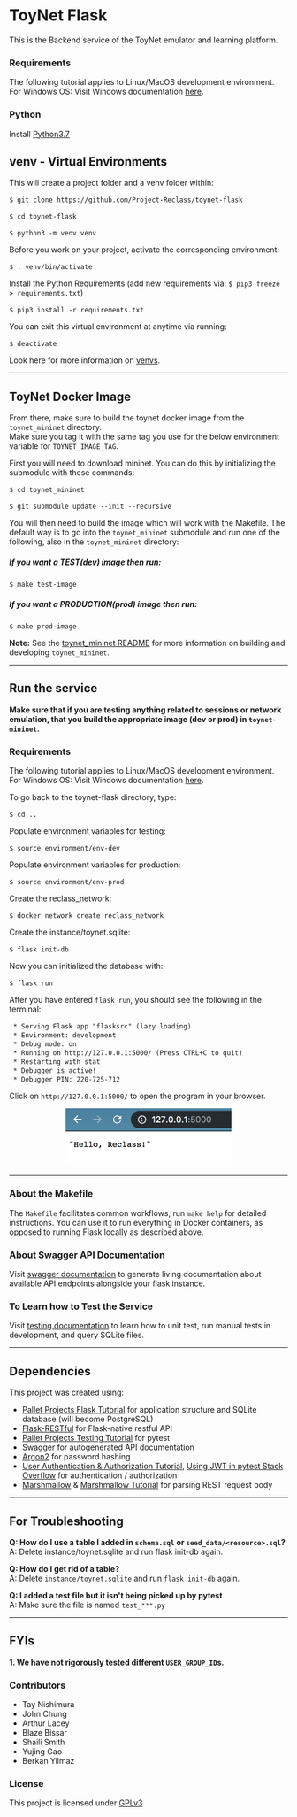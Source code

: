 # ToyNet Flask
This is the Backend service of the ToyNet emulator and learning platform.

### Requirements
The following tutorial applies to Linux/MacOS development environment. 
For Windows OS: Visit Windows documentation [here](documentation/windows.md).

### Python
Install [Python3.7](https://www.python.org/downloads/)

## venv - Virtual Environments
This will create a project folder and a venv folder within:
```
$ git clone https://github.com/Project-Reclass/toynet-flask
```
```
$ cd toynet-flask
```
```
$ python3 -m venv venv
```

Before you work on your project, activate the corresponding environment:
```
$ . venv/bin/activate
```

Install the Python Requirements (add new requirements via: `$ pip3 freeze > requirements.txt`)
```
$ pip3 install -r requirements.txt
```

You can exit this virtual environment at anytime via running:
```
$ deactivate
```

Look here for more information on [venvs](https://docs.python.org/3/library/venv.html).
___

## ToyNet Docker Image

From there, make sure to build the toynet docker image from the `toynet_mininet` directory.   
Make sure  you tag it with the same tag you use for the below environment variable for `TOYNET_IMAGE_TAG`.   

First you will need to download mininet. You can do this by initializing the submodule with these commands:
```
$ cd toynet_mininet
```
```
$ git submodule update --init --recursive
```

You will then need to build the image which will work with the Makefile. The default way is to go into the `toynet_mininet` submodule and run one of the following, also in the `toynet_mininet` directory:

##### *If you want a TEST(dev) image then run:*
```
$ make test-image
```

##### *If you want a PRODUCTION(prod) image then run:*
```
$ make prod-image
```


**Note:** See the [toynet_mininet README](https://github.com/Project-Reclass/toynet-flask/blob/main/toynet_mininet/README.md) for more information on building and developing `toynet_mininet`.

_____
## Run the service
**Make sure that if you are testing anything related to sessions or network emulation, that you build the appropriate image (dev or prod) in `toynet-mininet`.**

### Requirements
The following tutorial applies to Linux/MacOS development environment. 
For Windows OS: Visit Windows documentation [here](documentation/windows.md).

To go back to the toynet-flask directory, type: 
```
$ cd .. 
```

Populate environment variables for testing:
```
$ source environment/env-dev
```

Populate environment variables for production:
```
$ source environment/env-prod
```

Create the reclass_network:
```
$ docker network create reclass_network
```

Create the instance/toynet.sqlite:
```
$ flask init-db 
```

Now you can initialized the database with:
```
$ flask run
```
After you have entered `flask run`, you should see the following in the terminal:
```
 * Serving Flask app "flasksrc" (lazy loading)
 * Environment: development
 * Debug mode: on
 * Running on http://127.0.0.1:5000/ (Press CTRL+C to quit)
 * Restarting with stat
 * Debugger is active!
 * Debugger PIN: 220-725-712
```

Click on `http://127.0.0.1:5000/` to open the program in your browser.
<p align="center"> <kbd> <img src="documentation/images/hello-reclass.png" width="300" /> </kbd> </p>

_____

### About the Makefile
The `Makefile` facilitates common workflows, run `make help` for detailed instructions.
You can use it to run everything in Docker containers, as opposed to running Flask locally as described above.

### About Swagger API Documentation

Visit [swagger documentation](documentation/swagger.md) to generate living documentation about available API endpoints alongside your flask instance.

### To Learn how to Test the Service

Visit [testing documentation](documentation/testing.md) to learn how to unit test, run manual tests in development, and query SQLite files.

___
## Dependencies

This project was created using:
- [Pallet Projects Flask Tutorial](https://flask.palletsprojects.com/en/1.1.x/) for application structure and SQLite database (will become PostgreSQL)
- [Flask-RESTful](https://flask-restful.readthedocs.io/en/latest/quickstart.html) for Flask-native restful API
- [Pallet Projects Testing Tutorial](https://flask.palletsprojects.com/en/1.1.x/testing/) for pytest
- [Swagger](https://swagger.io/) for autogenerated API documentation
- [Argon2](https://argon2-cffi.readthedocs.io/en/stable/argon2.html) for password hashing
- [User Authentication & Authorization Tutorial](https://dev.to/paurakhsharma/flask-rest-api-part-3-authentication-and-authorization-5935), [Using JWT in pytest Stack Overflow](https://stackoverflow.com/questions/46846762/flask-jwt-extended-fake-authorization-header-during-testing-pytest) for authentication / authorization
- [Marshmallow](https://marshmallow.readthedocs.io/en/stable/index.html) & [Marshmallow Tutorial](https://www.cameronmacleod.com/blog/better-validation-flask-marshmallow) for parsing REST request body
___

## For Troubleshooting

**Q: How do I use a table I added in `schema.sql` or `seed_data/<resource>.sql`?**<br/>
A: Delete instance/toynet.sqlite and run flask init-db again.

**Q: How do I get rid of a table?**<br/>
A: Delete `instance/toynet.sqlite` and run `flask init-db` again.

**Q: I added a test file but it isn't being picked up by pytest**<br/>
A: Make sure the file is named `test_***.py`

___

## FYIs

**1. We have not rigorously tested different `USER_GROUP_ID`s.**


### Contributors

* Tay Nishimura
* John Chung
* Arthur Lacey
* Blaze Bissar
* Shaili Smith
* Yujing Gao
* Berkan Yilmaz


### License
This project is licensed under [GPLv3](/LICENSE)
